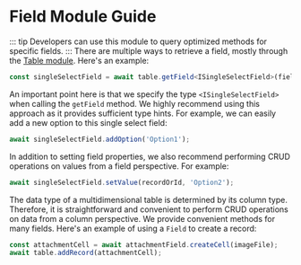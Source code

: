 # Field Module Guide
::: tip
Developers can use this module to query optimized methods for specific fields.
:::
There are multiple ways to retrieve a field, mostly through the [Table module](../table). Here's an example:
```typescript
const singleSelectField = await table.getField<ISingleSelectField>(fieldNameOrId);
```
An important point here is that we specify the type `<ISingleSelectField>` when calling the `getField` method. We highly recommend using this approach as it provides sufficient type hints. For example, we can easily add a new option to this single select field:
```typescript
await singleSelectField.addOption('Option1');
```
In addition to setting field properties, we also recommend performing CRUD operations on values from a field perspective. For example:
```typescript
await singleSelectField.setValue(recordOrId, 'Option2');
```
The data type of a multidimensional table is determined by its column type. Therefore, it is straightforward and convenient to perform CRUD operations on data from a column perspective. We provide convenient methods for many fields. Here's an example of using a `Field` to create a record:
```typescript
const attachmentCell = await attachmentField.createCell(imageFile);
await table.addRecord(attachmentCell);
```